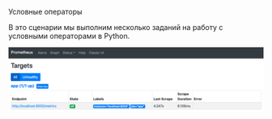 Условные операторы

В это сценарии мы выполним несколько заданий на работу с условными операторами в Python.

![TargetUp](./assets/katacoda_prom_target_up.png)